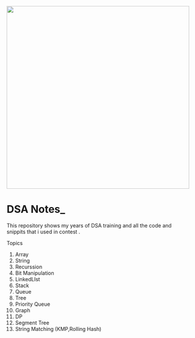 <img src="DSA_Notes/JAVA/DSA with java/download.png" width="500"/>


# DSA Notes_

This  repository shows my  years of DSA training and all the code and snippits that i used in contest .

Topics
1. Array
2. String
3. Recurssion
4. Bit Manipulation
4. LinkedLIst
5. Stack
6. Queue
7. Tree
8. Priority Queue
9. Graph
10. DP
11. Segment Tree
12. String Matching (KMP,Rolling Hash)

